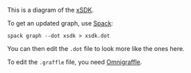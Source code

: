 This is a diagram of the [xSDK](https://xsdk.info).

To get an updated graph, use [Spack](https://github.com/spack/spack):

```
spack graph --dot xsdk > xsdk.dot
```

You can then edit the `.dot` file to look more like the ones here.

To edit the `.graffle` file, you need
[Omnigraffle](https://www.omnigroup.com/omnigraffle).
